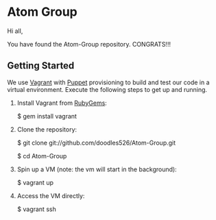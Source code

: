 # Atom Group

Hi all,

You have found the Atom-Group repository. CONGRATS!!!

## Getting Started

We use [Vagrant](http://vagrantup.com) with [Puppet](http://puppetlabs.com) provisioning to build and 
test our code in a virtual environment. Execute the following steps to get up and running.

1. Install Vagrant from [RubyGems](http://rubygems.org):

	$ gem install vagrant

2. Clone the repository:
	
	$ git clone git://github.com/doodles526/Atom-Group.git
	
	$ cd Atom-Group

3. Spin up a VM (note: the vm will start in the background):

	$ vagrant up

4. Access the VM directly:

	$ vagrant ssh
